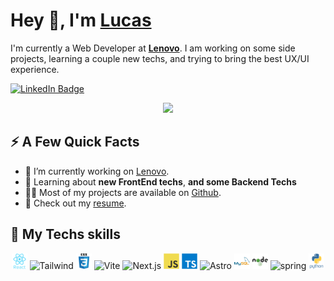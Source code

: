 <h1>Hey 👋, I'm <a href="https://lucasg-dev.vercel.app/">Lucas</a></h1>
<p>
  I'm currently a Web Developer at <strong><a href="">Lenovo</a></strong
  >. I am working on some side projects, learning a couple new techs, and trying
  to bring the best UX/UI experience.
</p>
<p>

  <a href="https://www.linkedin.com/in/lucas-gonzalez-678631124/">
    <img
      src="https://img.shields.io/badge/-@lucas-0077B5?style=flat-square&amp;labelColor=0077B5&amp;logo=LinkedIn&amp;link=https://www.linkedin.com/in/lucas-gonzalez-678631124/"
      alt="LinkedIn Badge"
  /></a>
</p>

<div align="center">
  <img src="https://media1.giphy.com/media/13HgwGsXF0aiGY/giphy.gif" />
</div>

<h2>⚡️ A Few Quick Facts</h2>
<ul>
  <li>🔭 I’m currently working on <a href="https://www.lenovo.com/">Lenovo</a>.</li>
  <li>
    🧐 Learning about <strong>new FrontEnd techs</strong>,
    <strong>and some Backend Techs </strong>
  </li>
  <li>
    👨‍💻 Most of my projects are available on
    <a href="https://github.com/luc4s92">Github</a>.
  </li>

  <li>📙 Check out my <a href="https://drive.google.com/file/d/1EzMUkh2ZHyK9xjobRw3UC4UR0uRIA0VL/view?usp=sharing">resume</a>.</li>
</ul>

<h2>🚀 My Techs skills</h2>
<p align="center">
  <img
    src="https://raw.githubusercontent.com/devicons/devicon/master/icons/react/react-original-wordmark.svg"
    alt="react"
    width="25"
    height="25"
  />
  <img
    src="https://tailwindcss.com/_next/static/media/tailwindcss-mark.3c5441fc7a190fb1800d4a5c7f07ba4b1345a9c8.svg"
    alt="Tailwind"
    width="25"
    height="25"
  />
  <img
    src="https://raw.githubusercontent.com/devicons/devicon/master/icons/css3/css3-original-wordmark.svg"
    alt="css3"
    width="25"
    height="25"
  />
  <img
    src="https://upload.wikimedia.org/wikipedia/commons/f/f1/Vitejs-logo.svg"
    alt="Vite"
    width="25"
    height="25"
  />
  <img
    src="https://www.svgrepo.com/show/354113/nextjs-icon.svg"
    alt="Next.js"
    width="25"
    height="25"
  />
  <img
    src="https://raw.githubusercontent.com/devicons/devicon/master/icons/javascript/javascript-original.svg"
    alt="javascript"
    width="25"
    height="25"
  />
  <img
    src="https://raw.githubusercontent.com/devicons/devicon/master/icons/typescript/typescript-original.svg"
    alt="typescript"
    width="25"
    height="25"
  />
  <img
    src="https://cdn.worldvectorlogo.com/logos/astrojs.svg"
    alt="Astro"
    width="25"
    height="25"
  />
  <img
    src="https://raw.githubusercontent.com/devicons/devicon/master/icons/mysql/mysql-original-wordmark.svg"
    alt="mysql"
    width="25"
    height="25"
  />
  <img
    src="https://raw.githubusercontent.com/devicons/devicon/master/icons/nodejs/nodejs-original-wordmark.svg"
    alt="nodejs"
    width="25"
    height="25"
  />
  <img
    src="https://www.vectorlogo.zone/logos/springio/springio-icon.svg"
    alt="spring"
    width="25"
    height="25"
  />
  <img
    src="https://raw.githubusercontent.com/devicons/devicon/master/icons/python/python-original-wordmark.svg"
    alt="python"
    width="25"
    height="25"
  />
</p>
